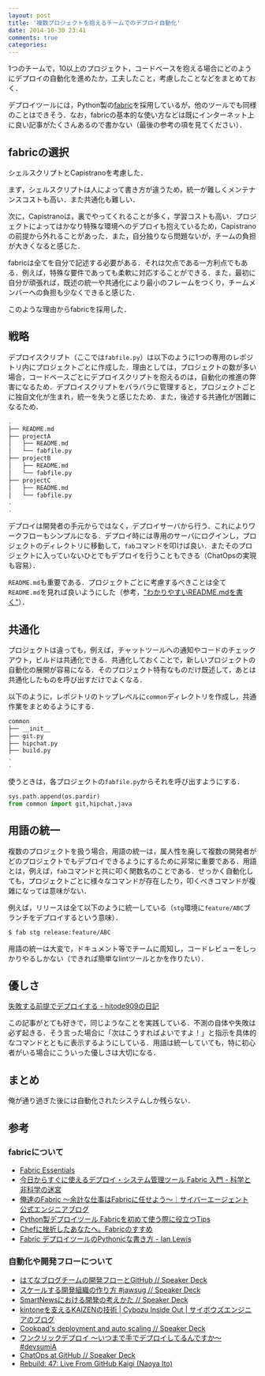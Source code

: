 ```yaml
---
layout: post
title: '複数プロジェクトを抱えるチームでのデプロイ自動化'
date: 2014-10-30 23:41
comments: true
categories: 
---
```


1つのチームで，10以上のプロジェクト，コードベースを抱える場合にどのようにデプロイの自動化を進めたか，工夫したこと，考慮したことなどをまとめておく．

デプロイツールには，Python製の[fabric](http://www.fabfile.org/en/latest/)を採用しているが，他のツールでも同様のことはできそう．なお，fabricの基本的な使い方などは既にインターネット上に良い記事がたくさんあるので書かない（最後の参考の項を見てください）．


## fabricの選択

シェルスクリプトとCapistranoを考慮した．

まず，シェルスクリプトは人によって書き方が違うため，統一が難しくメンテナンスコストも高い．また共通化も難しい．

次に，Capistranoは，裏でやってくれることが多く，学習コストも高い．プロジェクトによってはかなり特殊な環境へのデプロイも抱えているため，Capistranoの前提から外れることがあった．また，自分独りなら問題ないが，チームの負担が大きくなると感じた．

fabricは全てを自分で記述する必要がある．それは欠点である一方利点でもある．例えば，特殊な要件であっても柔軟に対応することができる．また，最初に自分が頑張れば，既述の統一や共通化により最小のフレームをつくり，チームメンバーへの負担も少なくできると感じた．

このような理由からfabricを採用した．

## 戦略

デプロイスクリプト（ここでは`fabfile.py`）は以下のように1つの専用のレポジトリ内にプロジェクトごとに作成した．理由としては，プロジェクトの数が多い場合，コードベースごとにデプロイスクリプトを抱えるのは，自動化の推進の弊害になるため．デプロイスクリプトをバラバラに管理すると，プロジェクトごとに独自文化が生まれ，統一を失うと感じたため．また，後述する共通化が困難になるため．

```bash
.
├── README.md
├── projectA
│   ├── README.md
│   └── fabfile.py
├── projectB
│   ├── README.md
│   └── fabfile.py
├── projectC
│   ├── README.md
│   └── fabfile.py
.
.
```

デプロイは開発者の手元からではなく，デプロイサーバから行う．これによりワークフローもシンプルになる．デプロイ時には専用のサーバにログインし，プロジェクトのディレクトリに移動して，`fab`コマンドを叩けば良い．またそのプロジェクトに入っていないひとでもデプロイを行うこともできる（ChatOpsの実現も容易）．

`README.md`も重要である．プロジェクトごとに考慮するべきことは全て`README.md`を見れば良いようにした（参考，["わかりやすいREADME.mdを書く"](http://deeeet.com/writing/2014/07/31/readme/)）．

## 共通化

プロジェクトは違っても，例えば，チャットツールへの通知やコードのチェックアウト，ビルドは共通化できる．共通化しておくことで，新しいプロジェクトの自動化の展開が容易になる．そのプロジェクト特有なものだけ既述して，あとは共通化したものを呼び出すだけでよくなる．

以下のように，レポジトリのトップレベルに`common`ディレクトリを作成し，共通作業をまとめるようにする．

```bash
common
├── __init__
├── git.py
├── hipchat.py
├── build.py
.
.
```

使うときは，各プロジェクトの`fabfile.py`からそれを呼び出すようにする．

```python
sys.path.append(os.pardir)
from common import git,hipchat,java
```

## 用語の統一

複数のプロジェクトを扱う場合，用語の統一は，属人性を廃して複数の開発者がどのプロジェクトでもデプロイできるようにするために非常に重要である．用語とは，例えば，`fab`コマンドと共に叩く関数名のことである．せっかく自動化しても，プロジェクトごとに様々なコマンドが存在したり，叩くべきコマンドが複雑になっては意味がない．

例えば，リリースは全て以下のように統一している（`stg`環境に`feature/ABC`ブランチをデプロイするという意味）．

```bash
$ fab stg release:feature/ABC
```

用語の統一は大変で，ドキュメント等でチームに周知し，コードレビューをしっかりやるしかない（できれば簡単なlintツールとかを作りたい）．

## 優しさ

[失敗する前提でデプロイする - hitode909の日記](http://hitode909.hatenablog.com/entry/2014/02/01/154226)

この記事がとても好きで，同じようなことを実践している．不測の自体や失敗は必ず起きる．そう言った場合に「次はこうすればよいですよ！」と指示を具体的なコマンドとともに表示するようにしている．用語は統一していても，特に初心者がいる場合にこういった優しさは大切になる．

## まとめ

俺が通り過ぎた後には自動化されたシステムしか残らない．

## 参考

### fabricについて

- [Fabric Essentials](http://www.slideshare.net/mumumu/fabric-essentials-28142569)
- [今日からすぐに使えるデプロイ・システム管理ツール Fabric 入門 - 科学と非科学の迷宮](http://shiumachi.hatenablog.com/entry/20130414/1365920515)
- [俺達のFabric 〜余計な仕事はFabricに任せよう〜｜サイバーエージェント 公式エンジニアブログ](http://ameblo.jp/principia-ca/entry-11925739692.html)
- [Python製デプロイツール Fabricを初めて使う際に役立つTips](http://dekokun.github.io/posts/2013-04-07.html)
- [Chefに挫折したあなたへ。Fabricのすすめ](http://hozumi.github.io/2013/03/chef-fabric-ja.html)
- [Fabric デプロイツールのPythonicな書き方 - Ian Lewis](http://www.ianlewis.org/jp/fabric-pythonic)

### 自動化や開発フローについて

- [はてなブログチームの開発フローとGitHub // Speaker Deck](https://speakerdeck.com/shibayu36/hatenaburogutimufalsekai-fa-hurotogithub)
- [スケールする開発組織の作り方 #jawsug // Speaker Deck](https://speakerdeck.com/naoya/sukerusurukai-fa-zu-zhi-falsezuo-rifang-number-jawsug)
- [SmartNewsにおける開発の考えかた // Speaker Deck](https://speakerdeck.com/kaiseh/smartnewsniokerukai-fa-falsekao-ekata)
- [kintoneを支えるKAIZENの技術 | Cybozu Inside Out | サイボウズエンジニアのブログ](http://developer.cybozu.co.jp/tech/?p=7021)
- [Cookpad's deployment and auto scaling // Speaker Deck](https://speakerdeck.com/mirakui/cookpads-deployment-and-auto-scaling)
- [ワンクリックデプロイ 〜いつまで手でデプロイしてるんですか〜 #devsumiA](http://www.slideshare.net/Ryuzee/devsumia)
- [ChatOps at GitHub // Speaker Deck](https://speakerdeck.com/jnewland/chatops-at-github)
- [Rebuild: 47: Live From GitHub Kaigi (Naoya Ito)](http://rebuild.fm/47/)
